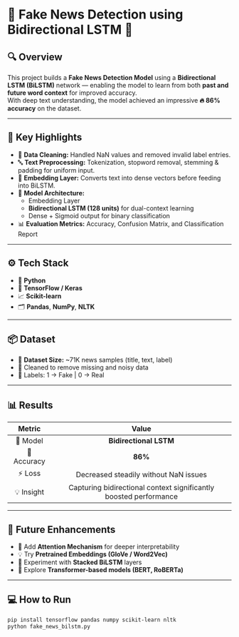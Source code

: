 # 📰 Fake News Detection using Bidirectional LSTM 🚀  

## 🔍 Overview  
This project builds a **Fake News Detection Model** using a **Bidirectional LSTM (BiLSTM)** network — enabling the model to learn from both **past and future word context** for improved accuracy.  
With deep text understanding, the model achieved an impressive **🔥 86% accuracy** on the dataset.  

---

## 🧠 Key Highlights  
- 🧹 **Data Cleaning:** Handled NaN values and removed invalid label entries.  
- 🔤 **Text Preprocessing:** Tokenization, stopword removal, stemming & padding for uniform input.  
- 💬 **Embedding Layer:** Converts text into dense vectors before feeding into BiLSTM.  
- 🔁 **Model Architecture:**  
  - Embedding Layer  
  - **Bidirectional LSTM (128 units)** for dual-context learning  
  - Dense + Sigmoid output for binary classification  
- 📊 **Evaluation Metrics:** Accuracy, Confusion Matrix, and Classification Report  

---

## ⚙️ Tech Stack  
- 🐍 **Python**  
- 🧠 **TensorFlow / Keras**  
- 📈 **Scikit-learn**  
- 🗂️ **Pandas**, **NumPy**, **NLTK**

---

## 📦 Dataset  
- 📰 **Dataset Size:** ~71K news samples (title, text, label)  
- 🔧 Cleaned to remove missing and noisy data  
- 🎯 Labels: 1 → Fake | 0 → Real  

---

## 📊 Results  
| Metric | Value |
|:-------:|:------:|
| 🧠 Model | **Bidirectional LSTM** |
| 🎯 Accuracy | **86%** |
| ⚡ Loss | Decreased steadily without NaN issues |
| 💡 Insight | Capturing bidirectional context significantly boosted performance |

---

## 🌟 Future Enhancements  
- 🧩 Add **Attention Mechanism** for deeper interpretability  
- 💡 Try **Pretrained Embeddings (GloVe / Word2Vec)**  
- 🔁 Experiment with **Stacked BiLSTM** layers  
- 🤖 Explore **Transformer-based models (BERT, RoBERTa)**  

---

## 💻 How to Run  
```bash
pip install tensorflow pandas numpy scikit-learn nltk
python fake_news_bilstm.py
